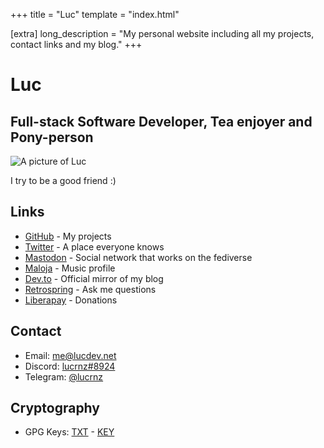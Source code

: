+++
title = "Luc"
template = "index.html"

[extra]
long_description = "My personal website including all my projects, contact links and my blog."
+++

# Luc
## Full-stack Software Developer, Tea enjoyer and Pony-person

![A picture of Luc](https://file.lucdev.net/system-avatars/luc/20230112-250.png)

I try to be a good friend :)

## Links

- [GitHub](https://github.com/lucrnz) - My projects
- [Twitter](https://twitter.com/@lucrnz) - A place everyone knows
- [Mastodon](https://pony.social/@luc) - Social network that works on the fediverse
- [Maloja](https://music.lucdev.net) - Music profile
- [Dev.to](https://dev.to/lucrnz) - Official mirror of my blog
- [Retrospring](https://retrospring.net/@luc) - Ask me questions
- [Liberapay](https://liberapay.com/lucrnz) - Donations

## Contact

- Email: [me@lucdev.net](mailto:me@lucdev.net)
- Discord: [lucrnz#8924](https://discord.com/users/1056533413915529267)
- Telegram: [@lucrnz](https://t.me/lucrnz)

## Cryptography
- GPG Keys: [TXT](https://file.lucdev.net/luc-gpg.txt) - [KEY](https://file.lucdev.net/luc-gpg.key)
